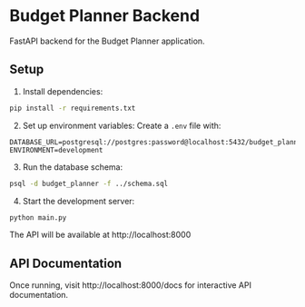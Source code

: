 # Budget Planner Backend

FastAPI backend for the Budget Planner application.

## Setup

1. Install dependencies:
```bash
pip install -r requirements.txt
```

2. Set up environment variables:
Create a `.env` file with:
```
DATABASE_URL=postgresql://postgres:password@localhost:5432/budget_planner
ENVIRONMENT=development
```

3. Run the database schema:
```bash
psql -d budget_planner -f ../schema.sql
```

4. Start the development server:
```bash
python main.py
```

The API will be available at http://localhost:8000

## API Documentation

Once running, visit http://localhost:8000/docs for interactive API documentation.
